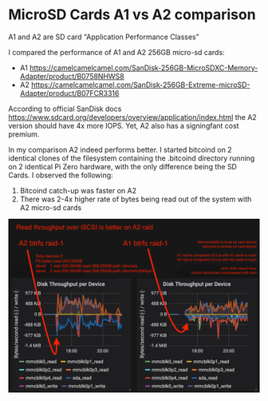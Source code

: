 # MicroSD Cards A1 vs A2 comparison

A1 and A2 are SD card "Application Performance Classes"

I compared the performance of A1 and A2 256GB micro-sd cards:
 * A1 https://camelcamelcamel.com/SanDisk-256GB-MicroSDXC-Memory-Adapter/product/B0758NHWS8
 * A2 https://camelcamelcamel.com/SanDisk-256GB-Extreme-microSD-Adapter/product/B07FCR3316

According to official SanDisk docs https://www.sdcard.org/developers/overview/application/index.html the A2 version should have 4x more IOPS. Yet, A2 also has a signingfant cost premium.

In my comparison A2 indeed performs better. I started bitcoind on 2 identical clones of the filesystem containing the .bitcoind directory running on 2 identical Pi Zero hardware, with the only difference being the SD Cards. I observed the following:
 1. Bitcoind catch-up was faster on A2
 2. There was 2-4x higher rate of bytes being read out of the system with A2 micro-sd cards
 
 ![alt text](https://raw.githubusercontent.com/alevchuk/minibank/master/other-notes/a1-vs-a2.png "Raid-1 of 256GB microSD cards running bitcoind, A1 to A2 card class comparison")
